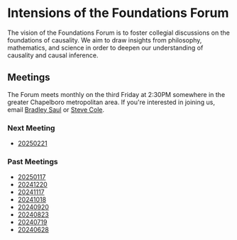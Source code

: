 # Intensions of the Foundations Forum

The vision of the Foundations Forum is to
foster collegial discussions on the foundations of causality.
We aim to draw insights
from philosophy, mathematics, and science
in order to deepen our understanding of
causality and causal inference.

## Meetings

The Forum meets monthly on the third Friday at 2:30PM
somewhere in the greater Chapelboro metropolitan area.
If you're interested in joining us,
email
[Bradley Saul](https://github.com/bsaul)
or 
[Steve Cole](https://sph.unc.edu/adv_profile/stephen-r-cole-phd/).

### Next Meeting

* [20250221](meetings/20250221/README.md)

### Past Meetings

* [20250117](meetings/20250117/README.md)
* [20241220](meetings/20241220/README.md)
* [20241117](meetings/20241117/README.md)
* [20241018](meetings/20241018/README.md)
* [20240920](meetings/20240920/README.md)
* [20240823](meetings/20240823/README.md)
* [20240719](meetings/20240719/README.md)
* [20240628](meetings/20240628/README.md)
